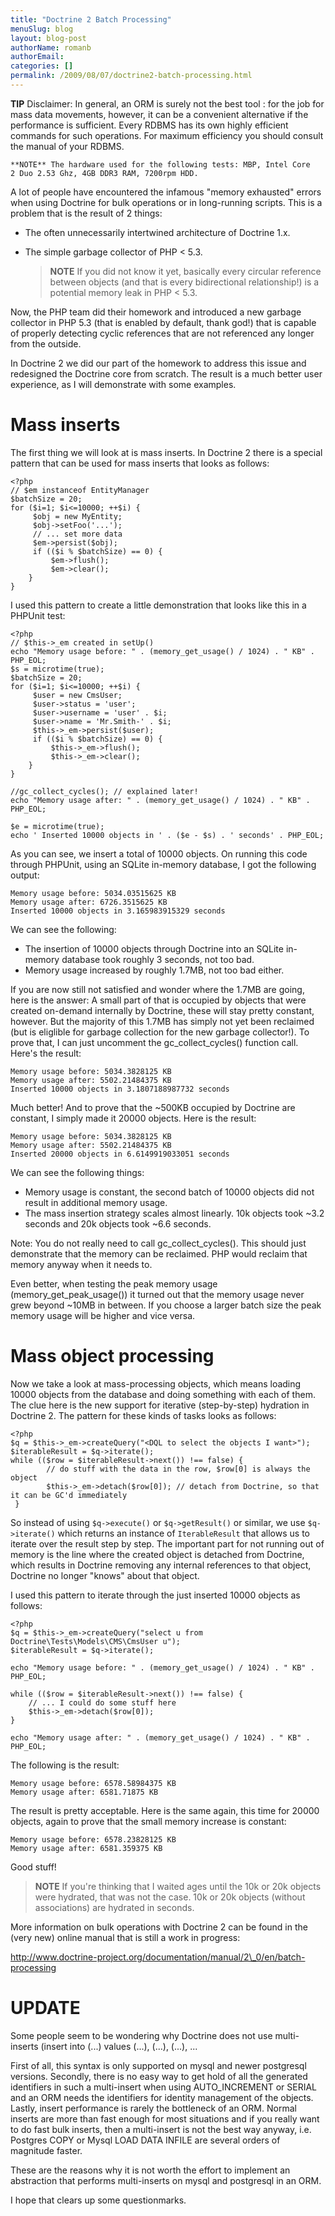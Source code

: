 ```yaml
---
title: "Doctrine 2 Batch Processing"
menuSlug: blog
layout: blog-post
authorName: romanb
authorEmail:
categories: []
permalink: /2009/08/07/doctrine2-batch-processing.html
---
```

**TIP** Disclaimer: In general, an ORM is surely not the best tool
:   for the job for mass data movements, however, it can be a convenient
    alternative if the performance is sufficient. Every RDBMS has its
    own highly efficient commands for such operations. For maximum
    efficiency you should consult the manual of your RDBMS.

    **NOTE** The hardware used for the following tests: MBP, Intel Core
    2 Duo 2.53 Ghz, 4GB DDR3 RAM, 7200rpm HDD.

A lot of people have encountered the infamous "memory exhausted" errors
when using Doctrine for bulk operations or in long-running scripts. This
is a problem that is the result of 2 things:

-   The often unnecessarily intertwined architecture of Doctrine 1.x.
-   The simple garbage collector of PHP \< 5.3.

    > **NOTE** If you did not know it yet, basically every circular
    > reference between objects (and that is every bidirectional
    > relationship!) is a potential memory leak in PHP \< 5.3.

Now, the PHP team did their homework and introduced a new garbage
collector in PHP 5.3 (that is enabled by default, thank god!) that is
capable of properly detecting cyclic references that are not referenced
any longer from the outside.

In Doctrine 2 we did our part of the homework to address this issue and
redesigned the Doctrine core from scratch. The result is a much better
user experience, as I will demonstrate with some examples.

Mass inserts
============

The first thing we will look at is mass inserts. In Doctrine 2 there is
a special pattern that can be used for mass inserts that looks as
follows:

~~~~ {.sourceCode .php}
<?php
// $em instanceof EntityManager
$batchSize = 20;
for ($i=1; $i<=10000; ++$i) {
     $obj = new MyEntity;
     $obj->setFoo('...');
     // ... set more data
     $em->persist($obj);
     if (($i % $batchSize) == 0) {
         $em->flush();
         $em->clear();
    }
}
~~~~

I used this pattern to create a little demonstration that looks like
this in a PHPUnit test:

~~~~ {.sourceCode .php}
<?php
// $this->_em created in setUp()
echo "Memory usage before: " . (memory_get_usage() / 1024) . " KB" . PHP_EOL;
$s = microtime(true);
$batchSize = 20;
for ($i=1; $i<=10000; ++$i) {
     $user = new CmsUser;
     $user->status = 'user';
     $user->username = 'user' . $i;
     $user->name = 'Mr.Smith-' . $i;
     $this->_em->persist($user);
     if (($i % $batchSize) == 0) {
         $this->_em->flush();
         $this->_em->clear();
    }
}

//gc_collect_cycles(); // explained later!
echo "Memory usage after: " . (memory_get_usage() / 1024) . " KB" . PHP_EOL;

$e = microtime(true);
echo ' Inserted 10000 objects in ' . ($e - $s) . ' seconds' . PHP_EOL;
~~~~

As you can see, we insert a total of 10000 objects. On running this code
through PHPUnit, using an SQLite in-memory database, I got the following
output:

    Memory usage before: 5034.03515625 KB
    Memory usage after: 6726.3515625 KB
    Inserted 10000 objects in 3.165983915329 seconds

We can see the following:

-   The insertion of 10000 objects through Doctrine into an SQLite
    in-memory database took roughly 3 seconds, not too bad.
-   Memory usage increased by roughly 1.7MB, not too bad either.

If you are now still not satisfied and wonder where the 1.7MB are going,
here is the answer: A small part of that is occupied by objects that
were created on-demand internally by Doctrine, these will stay pretty
constant, however. But the majority of this 1.7MB has simply not yet
been reclaimed (but is eliglible for garbage collection for the new
garbage collector!). To prove that, I can just uncomment the
gc\_collect\_cycles() function call. Here's the result:

    Memory usage before: 5034.3828125 KB
    Memory usage after: 5502.21484375 KB
    Inserted 10000 objects in 3.1807188987732 seconds

Much better! And to prove that the \~500KB occupied by Doctrine are
constant, I simply made it 20000 objects. Here is the result:

    Memory usage before: 5034.3828125 KB
    Memory usage after: 5502.21484375 KB
    Inserted 20000 objects in 6.6149919033051 seconds

We can see the following things:

-   Memory usage is constant, the second batch of 10000 objects did not
    result in additional memory usage.
-   The mass insertion strategy scales almost linearly. 10k objects took
    \~3.2 seconds and 20k objects took \~6.6 seconds.

Note: You do not really need to call gc\_collect\_cycles(). This should
just demonstrate that the memory can be reclaimed. PHP would reclaim
that memory anyway when it needs to.

Even better, when testing the peak memory usage
(memory\_get\_peak\_usage()) it turned out that the memory usage never
grew beyond \~10MB in between. If you choose a larger batch size the
peak memory usage will be higher and vice versa.

Mass object processing
======================

Now we take a look at mass-processing objects, which means loading 10000
objects from the database and doing something with each of them. The
clue here is the new support for iterative (step-by-step) hydration in
Doctrine 2. The pattern for these kinds of tasks looks as follows:

~~~~ {.sourceCode .php}
<?php
$q = $this->_em->createQuery("<DQL to select the objects I want>");
$iterableResult = $q->iterate();
while (($row = $iterableResult->next()) !== false) {
        // do stuff with the data in the row, $row[0] is always the object
        $this->_em->detach($row[0]); // detach from Doctrine, so that it can be GC'd immediately
 }
~~~~

So instead of using `$q->execute()` or `$q->getResult()` or similar, we
use `$q->iterate()` which returns an instance of `IterableResult` that
allows us to iterate over the result step by step. The important part
for not running out of memory is the line where the created object is
detached from Doctrine, which results in Doctrine removing any internal
references to that object, Doctrine no longer "knows" about that object.

I used this pattern to iterate through the just inserted 10000 objects
as follows:

~~~~ {.sourceCode .php}
<?php
$q = $this->_em->createQuery("select u from Doctrine\Tests\Models\CMS\CmsUser u");
$iterableResult = $q->iterate();

echo "Memory usage before: " . (memory_get_usage() / 1024) . " KB" . PHP_EOL;

while (($row = $iterableResult->next()) !== false) {
    // ... I could do some stuff here
    $this->_em->detach($row[0]);
}

echo "Memory usage after: " . (memory_get_usage() / 1024) . " KB" . PHP_EOL;
~~~~

The following is the result:

    Memory usage before: 6578.58984375 KB
    Memory usage after: 6581.71875 KB

The result is pretty acceptable. Here is the same again, this time for
20000 objects, again to prove that the small memory increase is
constant:

    Memory usage before: 6578.23828125 KB
    Memory usage after: 6581.359375 KB

Good stuff!

> **NOTE** If you're thinking that I waited ages until the 10k or 20k
> objects were hydrated, that was not the case. 10k or 20k objects
> (without associations) are hydrated in seconds.

More information on bulk operations with Doctrine 2 can be found in the
(very new) online manual that is still a work in progress:

http://www.doctrine-project.org/documentation/manual/2\_0/en/batch-processing

UPDATE
======

Some people seem to be wondering why Doctrine does not use multi-inserts
(insert into (...) values (...), (...), (...), ...

First of all, this syntax is only supported on mysql and newer
postgresql versions. Secondly, there is no easy way to get hold of all
the generated identifiers in such a multi-insert when using
AUTO\_INCREMENT or SERIAL and an ORM needs the identifiers for identity
management of the objects. Lastly, insert performance is rarely the
bottleneck of an ORM. Normal inserts are more than fast enough for most
situations and if you really want to do fast bulk inserts, then a
multi-insert is not the best way anyway, i.e. Postgres COPY or Mysql
LOAD DATA INFILE are several orders of magnitude faster.

These are the reasons why it is not worth the effort to implement an
abstraction that performs multi-inserts on mysql and postgresql in an
ORM.

I hope that clears up some questionmarks.
